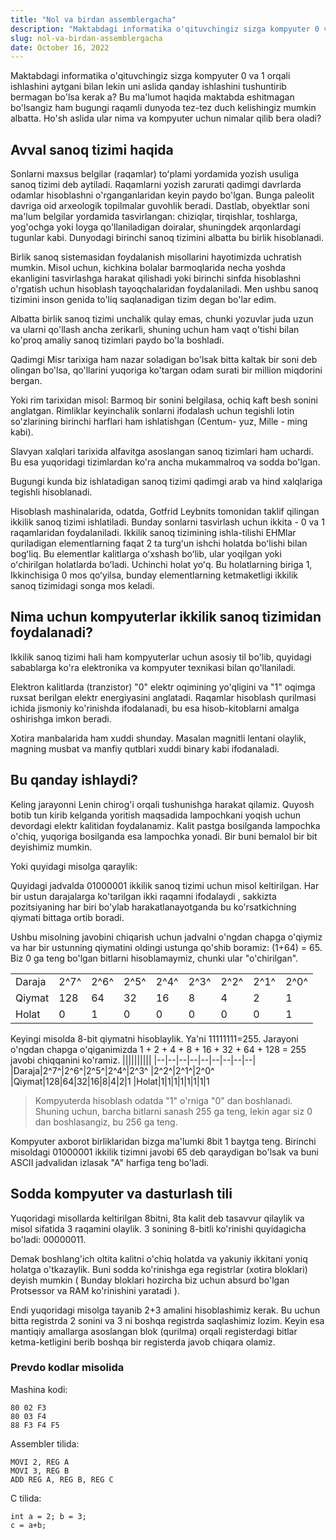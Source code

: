 ```yaml
---
title: "Nol va birdan assemblergacha"
description: "Maktabdagi informatika o'qituvchingiz sizga kompyuter 0 va 1 orqali ishlashini aytgani bilan lekin uni aslida qanday ishlashini tushuntirib bermagan bo'lsa kerak a?"
slug: nol-va-birdan-assemblergacha
date: October 16, 2022
---
```


Maktabdagi informatika o'qituvchingiz sizga kompyuter 0 va 1 orqali ishlashini aytgani bilan lekin uni aslida qanday ishlashini tushuntirib bermagan bo'lsa kerak a? Bu ma'lumot haqida maktabda eshitmagan bo'lsangiz ham bugungi raqamli dunyoda tez-tez duch kelishingiz mumkin albatta. Ho'sh aslida ular nima va kompyuter uchun nimalar qilib bera oladi?

## Avval sanoq tizimi haqida
Sonlarni maxsus belgilar (raqamlar) toʻplami yordamida yozish usuliga sanoq tizimi deb aytiladi.
Raqamlarni yozish zarurati qadimgi davrlarda odamlar hisoblashni o'rganganlaridan keyin paydo bo'lgan. Bunga paleolit ​​davriga oid arxeologik topilmalar guvohlik beradi. Dastlab, obyektlar soni ma'lum belgilar yordamida tasvirlangan: chiziqlar, tirqishlar, toshlarga, yog'ochga yoki loyga qo'llaniladigan doiralar, shuningdek arqonlardagi tugunlar kabi. Dunyodagi birinchi sanoq tizimini albatta bu birlik hisoblanadi.

Birlik sanoq sistemasidan foydalanish misollarini hayotimizda uchratish mumkin. Misol uchun, kichkina bolalar barmoqlarida necha yoshda ekanligini tasvirlashga harakat qilishadi yoki birinchi sinfda hisoblashni o'rgatish uchun hisoblash tayoqchalaridan foydalaniladi. Men ushbu sanoq tizimini inson genida to'liq saqlanadigan tizim degan bo'lar edim.

Albatta birlik sanoq tizimi  unchalik qulay emas, chunki yozuvlar juda uzun va ularni qo'llash ancha zerikarli, shuning uchun ham vaqt o'tishi bilan ko'proq amaliy sanoq tizimlari paydo bo'la boshladi.

Qadimgi Misr tarixiga ham nazar soladigan bo'lsak bitta kaltak bir soni deb olingan bo'lsa, qo'llarini yuqoriga ko'targan odam surati bir million miqdorini bergan.

Yoki rim tarixidan misol: Barmoq bir sonini belgilasa, ochiq kaft besh sonini anglatgan. Rimliklar keyinchalik sonlarni ifodalash uchun tegishli lotin so'zlarining birinchi harflari ham ishlatishgan (Centum- yuz, Mille - ming kabi). 

Slavyan xalqlari tarixida alfavitga asoslangan sanoq tizimlari ham uchardi. Bu esa yuqoridagi tizimlardan ko'ra ancha mukammalroq va sodda bo'lgan.

Bugungi kunda biz ishlatadigan sanoq tizimi qadimgi arab va hind xalqlariga tegishli hisoblanadi. 

Hisoblash mashinalarida, odatda, Gotfrid Leybnits tomonidan taklif qilingan ikkilik sanoq tizimi ishlatiladi. Bunday sonlarni tasvirlash uchun ikkita - 0 va 1 raqamlaridan foydalaniladi. Ikkilik sanoq tizimining ishla-tilishi EHMlar quriladigan elementlarning faqat 2 ta turgʻun ishchi holatda boʻlishi bilan bogʻliq. Bu elementlar kalitlarga oʻxshash boʻlib, ular yoqilgan yoki oʻchirilgan holatlarda boʻladi. Uchinchi holat yoʻq. Bu holatlarning biriga 1, Ikkinchisiga 0 mos qoʻyilsa, bunday elementlarning ketmaketligi ikkilik sanoq tizimidagi songa mos keladi.

## Nima uchun kompyuterlar ikkilik sanoq tizimidan foydalanadi?
Ikkilik sanoq tizimi hali ham kompyuterlar uchun asosiy til bo'lib, quyidagi sabablarga ko'ra elektronika va kompyuter texnikasi bilan qo'llaniladi.

Elektron kalitlarda (tranzistor) "0" elektr oqimining yo'qligini va "1" oqimga ruxsat berilgan elektr energiyasini anglatadi. Raqamlar hisoblash qurilmasi ichida jismoniy ko'rinishda ifodalanadi, bu esa hisob-kitoblarni amalga oshirishga imkon beradi.

Xotira manbalarida ham xuddi shunday. Masalan magnitli lentani olaylik, magning musbat va manfiy qutblari xuddi binary kabi ifodanaladi.

## Bu qanday ishlaydi?

Keling jarayonni Lenin chirog'i orqali tushunishga harakat qilamiz. Quyosh botib tun kirib kelganda yoritish maqsadida lampochkani yoqish uchun devordagi elektr kalitidan foydalanamiz. Kalit pastga bosilganda lampochka o'chiq, yuqoriga bosilganda esa lampochka yonadi. Bir buni bemalol bir bit deyishimiz mumkin.

Yoki quyidagi misolga qaraylik:

Quyidagi jadvalda 01000001 ikkilik sanoq tizimi uchun misol keltirilgan. Har bir ustun darajalarga ko'tarilgan ikki raqamni ifodalaydi , sakkizta pozitsiyaning har biri bo'ylab harakatlanayotganda bu ko'rsatkichning qiymati bittaga ortib boradi. 

Ushbu misolning javobini chiqarish uchun jadvalni o'ngdan chapga o'qiymiz va har bir ustunning qiymatini oldingi ustunga qo'shib boramiz: (1+64) = 65. Biz 0 ga teng bo'lgan bitlarni hisoblamaymiz, chunki ular "o'chirilgan".

||||||||||
|--|--|--|--|--|--|--|--|--|
|Daraja|2^7^|2^6^|2^5^|2^4^|2^3^ |2^2^|2^1^|2^0^   
|Qiymat|128|64|32|16|8|4|2|1
|Holat|0|1|0|0|0|0|0|1

Keyingi misolda 8-bit qiymatni hisoblaylik. Ya'ni 11111111=255. Jarayoni o'ngdan chapga o'qiganimizda 1 + 2 + 4 + 8 + 16 + 32 + 64 + 128 = 255 javobi chiqqanini ko'ramiz.
||||||||||
|--|--|--|--|--|--|--|--|--|
|Daraja|2^7^|2^6^|2^5^|2^4^|2^3^ |2^2^|2^1^|2^0^   
|Qiymat|128|64|32|16|8|4|2|1
|Holat|1|1|1|1|1|1|1|1
> Kompyuterda hisoblash odatda "1" o'rniga "0" dan boshlanadi. Shuning uchun, barcha bitlarni sanash 255 ga teng, lekin agar siz 0 dan boshlasangiz, bu 256 ga teng.

Kompyuter axborot birliklaridan bizga ma'lumki 8bit 1 baytga teng. Birinchi misoldagi 01000001 ikkilik tizimni javobi 65 deb qaraydigan bo'lsak va buni ASCII jadvalidan izlasak "A" harfiga teng bo'ladi.

## Sodda kompyuter va dasturlash tili

Yuqoridagi misollarda keltirilgan 8bitni, 8ta kalit deb tasavvur qilaylik va misol sifatida 3 raqamini olaylik. 3 sonining 8-bitli ko'rinishi quyidagicha bo'ladi: 00000011.

Demak boshlang'ich oltita kalitni o'chiq holatda va yakuniy ikkitani yoniq holatga o'tkazaylik. Buni sodda ko'rinishga ega registrlar (xotira bloklari) deyish mumkin ( Bunday bloklari hozircha biz uchun absurd bo'lgan Protsessor va RAM ko'rinishini yaratadi ).

Endi yuqoridagi misolga tayanib 2+3 amalini hisoblashimiz kerak. Bu uchun bitta registrda 2 sonini va 3 ni boshqa registrda saqlashimiz lozim. Keyin esa mantiqiy amallarga asoslangan blok (qurilma) orqali  registerdagi bitlar ketma-ketligini berib boshqa bir registerda javob chiqara olamiz.

### Prevdo kodlar misolida

Mashina kodi:
```
80 02 F3
80 03 F4
88 F3 F4 F5
```

Assembler tilida:
```
MOVI 2, REG A
MOVI 3, REG B
ADD REG A, REG B, REG C
```
C tilida:
```
int a = 2; b = 3;
c = a+b;
```
